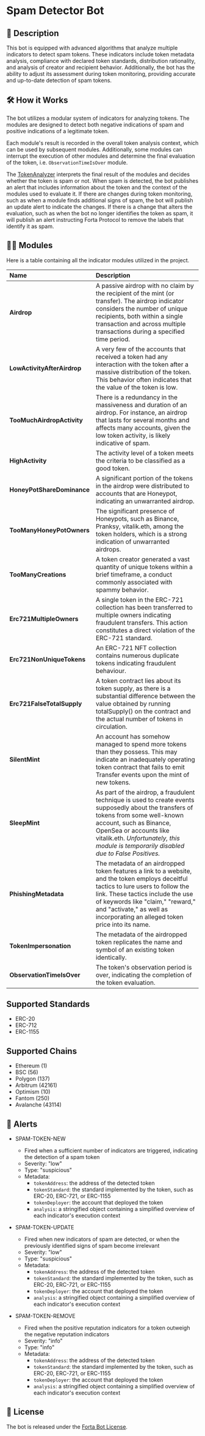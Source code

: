 # Spam Detector Bot

## 💬 Description

This bot is equipped with advanced algorithms that analyze multiple indicators to detect spam tokens. These
indicators include token metadata analysis, compliance with declared token standards, distribution rationality, and
analysis of creator and recipient behavior. Additionally, the bot has the ability to adjust its assessment during token
monitoring, providing accurate and up-to-date detection of spam tokens.

## 🛠️ How it Works

The bot utilizes a modular system of indicators for analyzing tokens. The modules
are designed to detect both negative indications of spam and positive indications of a legitimate token.

Each module's result is recorded in the overall token analysis context, which can be used by subsequent modules.
Additionally, some modules can interrupt the execution of other modules and determine the final evaluation of the token,
i.e. `ObservationTimeIsOver` module.

The [TokenAnalyzer](./src/analyzer/analyzer.ts) interprets the final result of the modules and decides whether the
token is spam or not.
When spam is detected, the bot publishes an alert that includes information about the token and the context of the
modules used to evaluate it.
If there are changes during token monitoring, such as when a module finds additional signs of spam, the bot will publish
an update alert to indicate the changes.
If there is a change that alters the evaluation, such as when the bot no longer identifies the token as spam, it will
publish an alert instructing Forta Protocol to remove the labels that identify it as spam.

## 🕵️‍♀️ Modules

Here is a table containing all the indicator modules utilized in the project.

| Name         | Description |
|:-------------|:------------|
| **Airdrop** | A passive airdrop with no claim by the recipient of the mint (or transfer). The airdrop indicator considers the number of unique recipients, both within a single transaction and across multiple transactions during a specified time period. |
| **LowActivityAfterAirdrop** | A very few of the accounts that received a token had any interaction with the token after a massive distribution of the token. This behavior often indicates that the value of the token is low. |
| **TooMuchAirdropActivity** | There is a redundancy in the massiveness and duration of an airdrop. For instance, an airdrop that lasts for several months and affects many accounts, given the low token activity, is likely indicative of spam. |
| **HighActivity** | The activity level of a token meets the criteria to be classified as a good token. |
| **HoneyPotShareDominance** | A significant portion of the tokens in the airdrop were distributed to accounts that are Honeypot, indicating an unwarranted airdrop. |
| **TooManyHoneyPotOwners** | The significant presence of Honeypots, such as Binance, Pranksy, vitalik.eth, among the token holders, which is a strong indication of unwarranted airdrops. |
| **TooManyCreations** | A token creator generated a vast quantity of unique tokens within a brief timeframe, a conduct commonly associated with spammy behavior. |
|  **Erc721MultipleOwners** | A single token in the ERC-721 collection has been transferred to multiple owners indicating fraudulent transfers. This action constitutes a direct violation of the ERC-721 standard. |
| **Erc721NonUniqueTokens** | An ERC-721 NFT collection contains numerous duplicate tokens indicating fraudulent behaviour. |
| **Erc721FalseTotalSupply** | A token contract lies about its token supply, as there is a substantial difference between the value obtained by running totalSupply() on the contract and the actual number of tokens in circulation. |
| **SilentMint** | An account has somehow managed to spend more tokens than they possess. This may indicate an inadequately operating token contract that fails to emit Transfer events upon the mint of new tokens. |
| **SleepMint** | As part of the airdrop, a fraudulent technique is used to create events supposedly about the transfers of tokens from some well-known account, such as Binance, OpenSea or accounts like vitalik.eth. *Unfortunately, this module is temporarily disabled due to False Positives.* |
| **PhishingMetadata** | The metadata of an airdropped token features a link to a website, and the token employs deceitful tactics to lure users to follow the link. These tactics include the use of keywords like "claim," "reward," and "activate," as well as incorporating an alleged token price into its name. |
| **TokenImpersonation** | The metadata of the airdropped token replicates the name and symbol of an existing token identically. |
| **ObservationTimeIsOver** | The token's observation period is over, indicating the completion of the token evaluation. |

## Supported Standards

- ERC-20
- ERC-712
- ERC-1155

## Supported Chains

- Ethereum (1)
- BSC (56)
- Polygon (137)
- Arbitrum (42161)
- Optimism (10)
- Fantom (250)
- Avalanche (43114)

## 🚨 Alerts

- SPAM-TOKEN-NEW
    - Fired when a sufficient number of indicators are triggered, indicating the detection of a spam token
    - Severity: "low" 
    - Type: "suspicious"
    - Metadata: 
      - `tokenAddress`: the address of the detected token
      - `tokenStandard`: the standard implemented by the token, such as ERC-20, ERC-721, or ERC-1155
      - `tokenDeployer`: the account that deployed the token
      - `analysis`: a stringified object containing a simplified overview of each indicator's execution context


- SPAM-TOKEN-UPDATE
    - Fired when new indicators of spam are detected, or when the previously identified signs of spam become irrelevant
    - Severity: "low" 
    - Type: "suspicious"
    - Metadata: 
      - `tokenAddress`: the address of the detected token
      - `tokenStandard`: the standard implemented by the token, such as ERC-20, ERC-721, or ERC-1155
      - `tokenDeployer`: the account that deployed the token
      - `analysis`: a stringified object containing a simplified overview of each indicator's execution context


- SPAM-TOKEN-REMOVE
    - Fired when the positive reputation indicators for a token outweigh the negative reputation indicators
    - Severity: "info" 
    - Type: "info"
    - Metadata: 
      - `tokenAddress`: the address of the detected token
      - `tokenStandard`: the standard implemented by the token, such as ERC-20, ERC-721, or ERC-1155
      - `tokenDeployer`: the account that deployed the token
      - `analysis`: a stringified object containing a simplified overview of each indicator's execution context


## 📜 License

The bot is released under the [Forta Bot License](./LICENSE).
